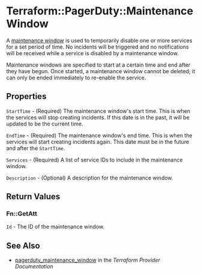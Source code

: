 # Terraform::PagerDuty::MaintenanceWindow

A [maintenance window](https://v2.developer.pagerduty.com/v2/page/api-reference#!/Maintenance_Windows/get_maintenance_windows) is used to temporarily disable one or more services for a set period of time. No incidents will be triggered and no notifications will be received while a service is disabled by a maintenance window.

Maintenance windows are specified to start at a certain time and end after they have begun. Once started, a maintenance window cannot be deleted; it can only be ended immediately to re-enable the service.

## Properties

`StartTime` - (Required) The maintenance window's start time. This is when the services will stop creating incidents. If this date is in the past, it will be updated to be the current time.

`EndTime` - (Required) The maintenance window's end time. This is when the services will start creating incidents again. This date must be in the future and after the `StartTime`.

`Services` - (Required) A list of service IDs to include in the maintenance window.

`Description` - (Optional) A description for the maintenance window.


## Return Values

### Fn::GetAtt

`Id` - The ID of the maintenance window.

## See Also

* [pagerduty_maintenance_window](https://www.terraform.io/docs/providers/pagerduty/r/maintenance_window.html) in the _Terraform Provider Documentation_